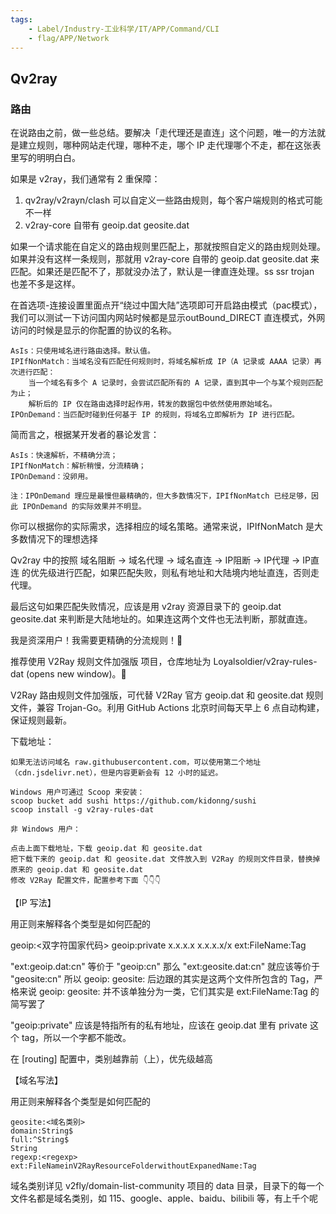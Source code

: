 ```yaml
---
tags:
    - Label/Industry-工业科学/IT/APP/Command/CLI
    - flag/APP/Network
---
```


## Qv2ray
### 路由

在说路由之前，做一些总结。要解决「走代理还是直连」这个问题，唯一的方法就是建立规则，哪种网站走代理，哪种不走，哪个 IP 走代理哪个不走，都在这张表里写的明明白白。

如果是 v2ray，我们通常有 2 重保障：

1. qv2ray/v2rayn/clash 可以自定义一些路由规则，每个客户端规则的格式可能不一样
2. v2ray-core 自带有 geoip.dat geosite.dat

如果一个请求能在自定义的路由规则里匹配上，那就按照自定义的路由规则处理。如果并没有这样一条规则，那就用 v2ray-core 自带的 geoip.dat geosite.dat 来匹配。如果还是匹配不了，那就没办法了，默认是一律直连处理。ss ssr trojan 也差不多是这样。



在首选项-连接设置里面点开“绕过中国大陆”选项即可开启路由模式（pac模式），我们可以测试一下访问国内网站时候都是显示outBound_DIRECT 直连模式，外网访问的时候是显示的你配置的协议的名称。

    AsIs：只使用域名进行路由选择。默认值。
    IPIfNonMatch：当域名没有匹配任何规则时，将域名解析成 IP（A 记录或 AAAA 记录）再次进行匹配：
        当一个域名有多个 A 记录时，会尝试匹配所有的 A 记录，直到其中一个与某个规则匹配为止；
        解析后的 IP 仅在路由选择时起作用，转发的数据包中依然使用原始域名。
    IPOnDemand：当匹配时碰到任何基于 IP 的规则，将域名立即解析为 IP 进行匹配。

简而言之，根据某开发者的暴论发言：

    AsIs：快速解析，不精确分流；
    IPIfNonMatch：解析稍慢，分流精确；
    IPOnDemand：没卵用。

    注：IPOnDemand 理应是最慢但最精确的，但大多数情况下，IPIfNonMatch 已经足够，因此 IPOnDemand 的实际效果并不明显。

你可以根据你的实际需求，选择相应的域名策略。通常来说，IPIfNonMatch 是大多数情况下的理想选择

Qv2ray 中的按照 域名阻断 -> 域名代理 -> 域名直连 -> IP阻断 -> IP代理 -> IP直连 的优先级进行匹配，如果匹配失败，则私有地址和大陆境内地址直连，否则走代理。

最后这句如果匹配失败情况，应该是用 v2ray 资源目录下的 geoip.dat geosite.dat 来判断是大陆地址的。如果连这两个文件也无法判断，那就直连。

我是资深用户！我需要更精确的分流规则！🤔

推荐使用 V2Ray 规则文件加强版 项目，仓库地址为 Loyalsoldier/v2ray-rules-dat
(opens new window)。🤗

V2Ray 路由规则文件加强版，可代替 V2Ray 官方 geoip.dat 和 geosite.dat 规则文件，兼容 Trojan-Go。利用 GitHub Actions 北京时间每天早上 6 点自动构建，保证规则最新。

下载地址：

    如果无法访问域名 raw.githubusercontent.com，可以使用第二个地址（cdn.jsdelivr.net），但是内容更新会有 12 小时的延迟。

    Windows 用户可通过 Scoop 来安装：
    scoop bucket add sushi https://github.com/kidonng/sushi
    scoop install -g v2ray-rules-dat

    非 Windows 用户：

    点击上面下载地址，下载 geoip.dat 和 geosite.dat
    把下载下来的 geoip.dat 和 geosite.dat 文件放入到 V2Ray 的规则文件目录，替换掉原来的 geoip.dat 和 geosite.dat
    修改 V2Ray 配置文件，配置参考下面 👇👇👇



【IP 写法】

用正则来解释各个类型是如何匹配的

geoip:<双字符国家代码>
geoip:private
x.x.x.x
x.x.x.x/x
ext:FileName:Tag

"ext:geoip.dat:cn" 等价于 "geoip:cn"
那么 "ext:geosite.dat:cn" 就应该等价于 "geosite:cn"
所以 geoip: geosite: 后边跟的其实是这两个文件所包含的 Tag，严格来说 geoip: geosite: 并不该单独分为一类，它们其实是 ext:FileName:Tag 的简写罢了

"geoip:private" 应该是特指所有的私有地址，应该在 geoip.dat 里有 private 这个 tag，所以一个字都不能改。

在 [routing] 配置中，类别越靠前（上），优先级越高


【域名写法】

用正则来解释各个类型是如何匹配的

```
geosite:<域名类别>
domain:String$
full:^String$
String
regexp:<regexp>
ext:FileNameinV2RayResourceFolderwithoutExpanedName:Tag
```

域名类别详见  v2fly/domain-list-community 项目的 data 目录，目录下的每一个文件名都是域名类别，如 115、google、apple、baidu、bilibili 等，有上千个呢
